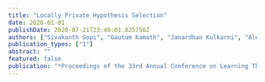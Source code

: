 ```yaml
---
title: "Locally Private Hypothesis Selection"
date: 2020-01-01
publishDate: 2020-07-21T23:49:01.825756Z
authors: ["Sivakanth Gopi", "Gautam Kamath", "Janardhan Kulkarni", "Aleksandar Nikolov", "Zhiwei Steven Wu", "Huanyu Zhang"]
publication_types: ["1"]
abstract: ""
featured: false
publication: "*Proceedings of the 33rd Annual Conference on Learning Theory*"
---
```


